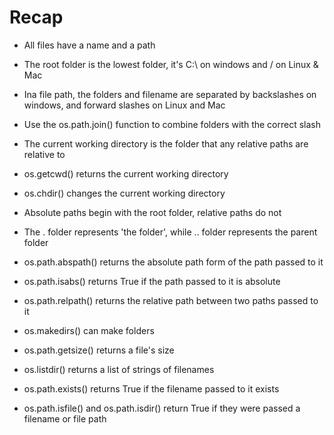 # Recap

- All files have a name and a path

- The root folder is the lowest folder, it's C:\ on windows and / on Linux & Mac

- Ina file path, the folders and filename are separated by backslashes on windows, and forward slashes on Linux and Mac

- Use the os.path.join() function to combine folders with the correct slash

- The current working directory is the folder that any relative paths are relative to

- os.getcwd() returns the current working directory

- os.chdir() changes the current working directory

- Absolute paths begin with the root folder, relative paths do not

- The . folder represents 'the folder', while .. folder represents the parent folder

- os.path.abspath() returns the absolute path form of the path passed to it

- os.path.isabs() returns True if the path passed to it is absolute

- os.path.relpath() returns the relative path between two paths passed to it

- os.makedirs() can make folders

- os.path.getsize() returns a file's size

- os.listdir() returns a list of strings of filenames

- os.path.exists() returns True if the filename passed to it exists

- os.path.isfile() and os.path.isdir() return True if they were passed a filename or file path
